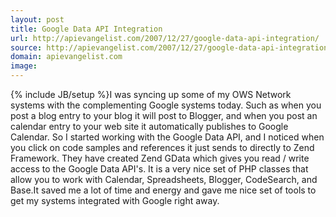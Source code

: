 ```yaml
---
layout: post
title: Google Data API Integration
url: http://apievangelist.com/2007/12/27/google-data-api-integration/
source: http://apievangelist.com/2007/12/27/google-data-api-integration/
domain: apievangelist.com
image: 
---
```

{% include JB/setup %}I was syncing up some of my OWS Network systems with the complementing Google systems today.  Such as when you post a blog entry to your blog it will post to Blogger, and when you post an calendar entry to your web site it automatically publishes to Google Calendar. So I started working with the Google Data API, and I noticed when you click on code samples and references it just sends to directly to Zend Framework.  They have created Zend GData which gives you read / write access to the Google Data API's. It is a very nice set of PHP classes that allow you to work with Calendar, Spreadsheets, Blogger, CodeSearch, and Base.It saved me a lot of time and energy and gave me nice set of tools to get my systems integrated with Google right away.
